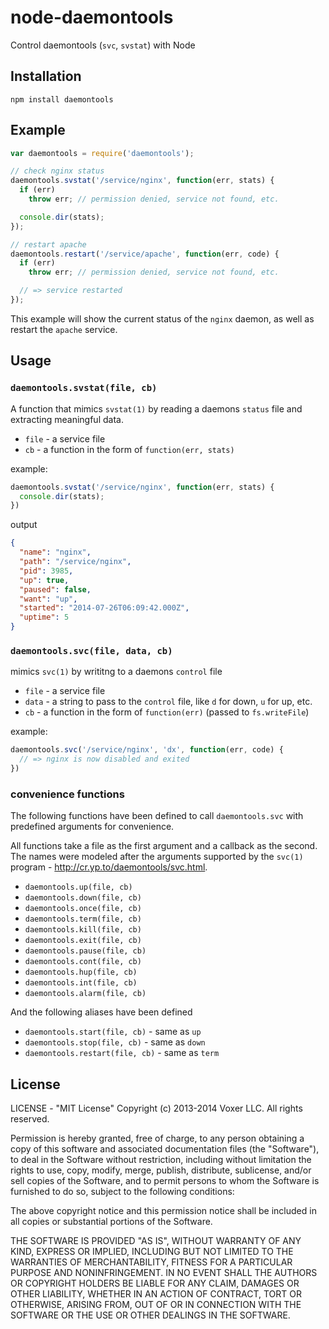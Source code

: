 node-daemontools
================

Control daemontools (`svc`, `svstat`) with Node

Installation
------------

    npm install daemontools

Example
-------

``` js
var daemontools = require('daemontools');

// check nginx status
daemontools.svstat('/service/nginx', function(err, stats) {
  if (err)
    throw err; // permission denied, service not found, etc.

  console.dir(stats);
});

// restart apache
daemontools.restart('/service/apache', function(err, code) {
  if (err)
    throw err; // permission denied, service not found, etc.

  // => service restarted
});
```

This example will show the current status of the `nginx` daemon, as well as
restart the `apache` service.

Usage
-----

### `daemontools.svstat(file, cb)`

A function that mimics `svstat(1)` by reading a daemons `status` file and extracting meaningful data.

- `file` - a service file
- `cb` - a function in the form of `function(err, stats)`

example:

``` js
daemontools.svstat('/service/nginx', function(err, stats) {
  console.dir(stats);
})
```

output

``` json
{
  "name": "nginx",
  "path": "/service/nginx",
  "pid": 3985,
  "up": true,
  "paused": false,
  "want": "up",
  "started": "2014-07-26T06:09:42.000Z",
  "uptime": 5
}
```

### `daemontools.svc(file, data, cb)`

mimics `svc(1)` by writitng to a daemons `control` file

- `file` - a service file
- `data` - a string to pass to the `control` file, like `d` for down, `u` for up, etc.
- `cb` - a function in the form of `function(err)` (passed to `fs.writeFile`)

example:

``` js
daemontools.svc('/service/nginx', 'dx', function(err, code) {
  // => nginx is now disabled and exited
})
```

### convenience functions

The following functions have been defined to call `daemontools.svc` with predefined
arguments for convenience.

All functions take a file as the first argument and a callback as the second.  The names
were modeled after the arguments supported by the `svc(1)` program - http://cr.yp.to/daemontools/svc.html.

- `daemontools.up(file, cb)`
- `daemontools.down(file, cb)`
- `daemontools.once(file, cb)`
- `daemontools.term(file, cb)`
- `daemontools.kill(file, cb)`
- `daemontools.exit(file, cb)`
- `daemontools.pause(file, cb)`
- `daemontools.cont(file, cb)`
- `daemontools.hup(file, cb)`
- `daemontools.int(file, cb)`
- `daemontools.alarm(file, cb)`

And the following aliases have been defined

- `daemontools.start(file, cb)` - same as `up`
- `daemontools.stop(file, cb)` - same as `down`
- `daemontools.restart(file, cb)` - same as `term`

License
-------

LICENSE - "MIT License"
Copyright (c) 2013-2014 Voxer LLC. All rights reserved.

Permission is hereby granted, free of charge, to any person obtaining a copy of
this software and associated documentation files (the "Software"), to deal in
the Software without restriction, including without limitation the rights to
use, copy, modify, merge, publish, distribute, sublicense, and/or sell copies
of the Software, and to permit persons to whom the Software is furnished to do
so, subject to the following conditions:

The above copyright notice and this permission notice shall be included in all
copies or substantial portions of the Software.

THE SOFTWARE IS PROVIDED "AS IS", WITHOUT WARRANTY OF ANY KIND, EXPRESS OR
IMPLIED, INCLUDING BUT NOT LIMITED TO THE WARRANTIES OF MERCHANTABILITY,
FITNESS FOR A PARTICULAR PURPOSE AND NONINFRINGEMENT. IN NO EVENT SHALL THE
AUTHORS OR COPYRIGHT HOLDERS BE LIABLE FOR ANY CLAIM, DAMAGES OR OTHER
LIABILITY, WHETHER IN AN ACTION OF CONTRACT, TORT OR OTHERWISE, ARISING FROM,
OUT OF OR IN CONNECTION WITH THE SOFTWARE OR THE USE OR OTHER DEALINGS IN THE
SOFTWARE.
